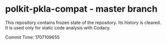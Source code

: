 # polkit-pkla-compat - master branch

This repository contains frozen state of the repository.
Its history is cleared. It is used only for static code
analysis with Codacy.

Commit Time: 1707109655